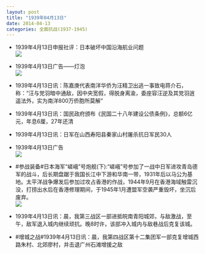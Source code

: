 ```yaml
---
layout: post
title: "1939年04月13日"
date: 2014-04-13
categories: 全面抗战(1937-1945)
---
```


<meta name="referrer" content="no-referrer" />

- 1939年4月13日申报社评：日本破坏中国沿海航业问题 <br/><img src="https://ww4.sinaimg.cn/large/aca367d8jw1efeb98uf2yj20n70x8wwy.jpg" />

- 1939年4月13日广告——灯泡 <br/><img src="https://ww2.sinaimg.cn/large/aca367d8jw1efe9j05s71j20dz14wn71.jpg" />

- 1939年4月13日讯：陈嘉庚代表南洋华侨为汪精卫出逃一事致电蒋介石，称：“汪与党羽暗中通敌，因中央宽假，得脱身离渝，委座容汪逆及其党羽逍遥法外，实为南洋800万侨胞所莫解” 

- 1939年4月13日讯：国民政府颁布《民国二十八年建设公债条例》，总额6亿元，年息6厘，27年还清 

- 1939年4月13日讯：日军在山西寿阳县秦家山村屠杀抗日军民30人 

- 1939年4月13日广告 <br/><img src="https://ww3.sinaimg.cn/large/aca367d8jw1efds69ry2bj20t50k0dod.jpg" />

- #参战装备#日本海军“嵯峨”号炮舰(下):“嵯峨”号参加了一战中日军进攻青岛德军的战斗，后长期盘踞于我国长江中下游和华南一带，1931年后以马公为基地。太平洋战争爆发后参加过攻占香港的作战，1944年9月在香港海域触雷沉没，打捞出水后在香港修理期间，于1945年1月遭盟军空袭严重毁坏，坐沉后废弃。 <br/><img src="https://ww1.sinaimg.cn/large/aca367d8jw1efdqgicmbhj20dc0a8dgs.jpg" />

- 1939年4月13日讯：晨，我第三战区一部进抵皖南青阳城郊，与敌激战，至午，敌军退入城内继续顽抗。晚8时许，该部冲入城内与敌巷战后克复该城。 

- #增城之战#1939年4月13日讯：晨，我第四战区第十二集团军一部克复增城西路朱村、北郊廖村，并击退广州石滩增援之敌 

